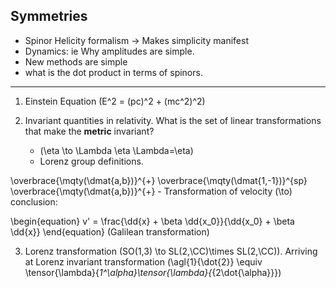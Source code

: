 <!--
@import "/dissertation/assets/custom.md"
 -->
## Symmetries

 - Spinor Helicity formalism -> Makes simplicity manifest
 - Dynamics: ie Why amplitudes are simple.
 - New methods are simple
 - what is the dot product in terms of spinors.

 ---

 1. Einstein Equation \(E^2 = (pc)^2 + (mc^2)^2\)
 2. Invariant quantities in relativity. What is the set of linear transformations that make the __metric__ invariant?

    - \(\eta \to \Lambda \eta \Lambda=\eta\)
    - Lorenz group definitions.

\overbrace{\mqty(\dmat{a,b})}^{+}  \overbrace{\mqty(\dmat{1,-1})}^{sp}  \overbrace{\mqty(\dmat{a,b})}^{+}
    - Transformation of velocity \(\to\) conclusion:

\begin{equation}
  v' = \frac{\dd{x} + \beta \dd{x_0}}{\dd{x_0} + \beta \dd{x}}
\end{equation} (Galilean transformation)

 3. Lorenz transformation \(SO(1,3) \to SL(2,\CC)\times SL(2,\CC)\). Arriving at Lorenz invariant transformation \(\agl{1}{\dot{2}} \equiv \tensor{\lambda}{_1^\alpha}\tensor{\lambda}{_{2\dot{\alpha}}}\)
